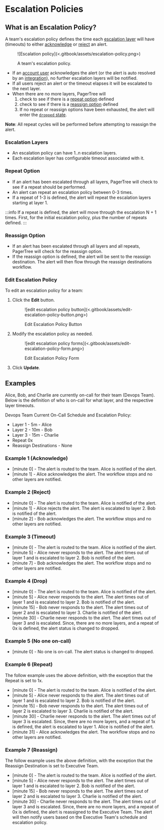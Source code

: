 # Escalation Policies

## What is an Escalation Policy?

A team's escalation policy defines the time each [escalation layer](escalation-policies.md#escalation-layers) will have (timeouts) to either [acknowledge](alerts.md#acknowledge) or [reject](alerts.md#reject) an alert.

<figure>![Escalation policy](<.gitbook/assets/escalation-policy.png>)<figcaption><p>A team's escalation policy.</p></figcaption></figure>

* If an [account user](users.md) acknowledges the alert (or the alert is auto resolved by an [integration](integrations.md)), no further escalation layers will be notified.
* If all users reject an alert or the timeout elapses it will be escalated to the next layer.
* When there are no more layers, PagerTree will
  1. check to see if there is a [repeat option](escalation-policies.md#repeat-option) defined
  2. check to see if there is a [reassign option](escalation-policies.md#reassign-option) defined
  3. If no repeat or reassign options have been exhausted, the alert will enter the [`dropped` state](alerts.md#alert-states).

**Note**: All repeat cycles will be performed before attempting to reassign the alert.

### Escalation Layers

* An escalation policy can have 1..n escalation layers.
* Each escalation layer has configurable timeout associated with it.

### Repeat Option

* If an alert has been escalated through all layers, PagerTree will check to see if a repeat should be performed.
* An alert can repeat an escalation policy between 0-3 times.
* If a repeat of 1-3 is defined, the alert will repeat the escalation layers starting at layer 1.

:::info
If a repeat is defined, the alert will move through the escalation N + 1 times. First, for the initial escalation policy, plus the number of repeats defined.
:::

### Reassign Option

* If an alert has been escalated through all layers and all repeats, PagerTree will check for the reassign option.
* If the reassign option is defined, the alert will be sent to the reassign destination. The alert will then flow through the reassign destinations workflow.

### Edit Escalation Policy

To edit an escalation policy for a team:

1.  Click the **Edit** button.

    <figure>![edit escalation policy button](<.gitbook/assets/edit-escalation-policy-button.png>)<figcaption><p>Edit Escalation Policy Button</p></figcaption></figure>
2.  Modify the escalation policy as needed.

    <figure>![edit escalation policy forms](<.gitbook/assets/edit-escalation-policy-form.png>)<figcaption><p>Edit Escalation Policy Form</p></figcaption></figure>
3. Click **Update**.

## Examples

Alice, Bob, and Charlie are currently on-call for their team (Devops Team). Below is the definition of who is on-call for what layer, and the respective layer timeouts.

Devops Team Current On-Call Schedule and Escalation Policy:

* Layer 1 - 5m - Alice
* Layer 2 - 10m - Bob
* Layer 3 - 15m - Charlie
* Repeat 0x
* Reassign Destinations - None

### Example 1 (Acknowledge)

* \[minute 0] - The alert is routed to the team. Alice is notified of the alert.
* \[minute 1] - Alice acknowledges the alert. The workflow stops and no other layers are notified.

### Example 2 (Reject)

* \[minute 0] - The alert is routed to the team. Alice is notified of the alert.
* \[minute 1] - Alice rejects the alert. The alert is escalated to layer 2. Bob is notified of the alert.
* \[minute 2] - Bob acknowledges the alert. The workflow stops and no other layers are notified.

### Example 3 (Timeout)

* \[minute 0] - The alert is routed to the team. Alice is notified of the alert.
* \[minute 5] - Alice never responds to the alert. The alert times out of layer 1 and is escalated to layer 2. Bob is notified of the alert.
* \[minute 7] - Bob acknowledges the alert. The workflow stops and no other layers are notified.

### Example 4 (Drop)

* \[minute 0] - The alert is routed to the team. Alice is notified of the alert.
* \[minute 5] - Alice never responds to the alert. The alert times out of layer 1 and is escalated to layer 2. Bob is notified of the alert.
* \[minute 15] - Bob never responds to the alert. The alert times out of layer 2 and is escalated to layer 3. Charlie is notified of the alert.
* \[minute 30] - Charlie never responds to the alert. The alert times out of layer 3 and is escalated. Since, there are no more layers, and a repeat of 0x is defined, the alert status is changed to dropped.

### Example 5 (No one on-call)

* \[minute 0] - No one is on-call. The alert status is changed to dropped.

### Example 6 (Repeat)

The follow example uses the above definition, with the exception that the Repeat is set to 1x.

* \[minute 0] - The alert is routed to the team. Alice is notified of the alert.
* \[minute 5] - Alice never responds to the alert. The alert times out of layer 1 and is escalated to layer 2. Bob is notified of the alert.
* \[minute 15] - Bob never responds to the alert. The alert times out of layer 2 is escalated to layer 3. Charlie is notified of the alert.
* \[minute 30] - Charlie never responds to the alert. The alert times out of layer 3 is escalated. Since, there are no more layers, and a repeat of 1x is defined, the alert is escalated to layer 1. Alice is notified of the alert.
* \[minute 31] - Alice acknowledges the alert. The workflow stops and no other layers are notified.

### Example 7 (Reassign)

The follow example uses the above definition, with the exception that the Reassign Destination is set to Executive Team.

* \[minute 0] - The alert is routed to the team. Alice is notified of the alert.
* \[minute 5] - Alice never responds to the alert. The alert times out of layer 1 and is escalated to layer 2. Bob is notified of the alert.
* \[minute 15] - Bob never responds to the alert. The alert times out of layer 2 and is escalated to layer 3. Charlie is notified of the alert.
* \[minute 30] - Charlie never responds to the alert. The alert times out of layer 3 and is escalated. Since, there are no more layers, and a repeat of 0x is defined, the alert is reassigned to the Executive Team. The alert will then notify users based on the Executive Team's schedule and escalation policy.

